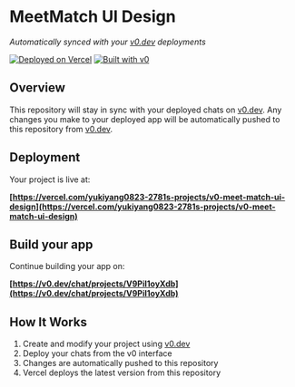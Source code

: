 # MeetMatch UI Design

*Automatically synced with your [v0.dev](https://v0.dev) deployments*

[![Deployed on Vercel](https://img.shields.io/badge/Deployed%20on-Vercel-black?style=for-the-badge&logo=vercel)](https://vercel.com/yukiyang0823-2781s-projects/v0-meet-match-ui-design)
[![Built with v0](https://img.shields.io/badge/Built%20with-v0.dev-black?style=for-the-badge)](https://v0.dev/chat/projects/V9Pil1oyXdb)

## Overview

This repository will stay in sync with your deployed chats on [v0.dev](https://v0.dev).
Any changes you make to your deployed app will be automatically pushed to this repository from [v0.dev](https://v0.dev).

## Deployment

Your project is live at:

**[https://vercel.com/yukiyang0823-2781s-projects/v0-meet-match-ui-design](https://vercel.com/yukiyang0823-2781s-projects/v0-meet-match-ui-design)**

## Build your app

Continue building your app on:

**[https://v0.dev/chat/projects/V9Pil1oyXdb](https://v0.dev/chat/projects/V9Pil1oyXdb)**

## How It Works

1. Create and modify your project using [v0.dev](https://v0.dev)
2. Deploy your chats from the v0 interface
3. Changes are automatically pushed to this repository
4. Vercel deploys the latest version from this repository
